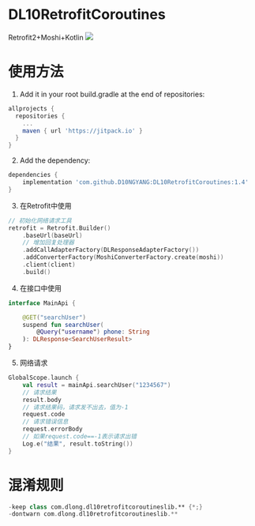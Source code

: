 # DL10RetrofitCoroutines
Retrofit2+Moshi+Kotlin
[![](https://jitpack.io/v/D10NGYANG/DL10RetrofitCoroutines.svg)](https://jitpack.io/#D10NGYANG/DL10RetrofitCoroutines)

# 使用方法
1. Add it in your root build.gradle at the end of repositories:
```gradle
allprojects {
  repositories {
    ...
    maven { url 'https://jitpack.io' }
  }
}
```
2. Add the dependency:
```gradle
dependencies {
    implementation 'com.github.D10NGYANG:DL10RetrofitCoroutines:1.4'
}
```
3. 在Retrofit中使用
```kotlin
// 初始化网络请求工具
retrofit = Retrofit.Builder()
    .baseUrl(baseUrl)
    // 增加回复处理器
    .addCallAdapterFactory(DLResponseAdapterFactory())
    .addConverterFactory(MoshiConverterFactory.create(moshi))
    .client(client)
    .build()
```
4. 在接口中使用
```kotlin
interface MainApi {

    @GET("searchUser")
    suspend fun searchUser(
        @Query("username") phone: String
    ): DLResponse<SearchUserResult>
}
```
5. 网络请求
```kotlin
GlobalScope.launch {
    val result = mainApi.searchUser("1234567")
    // 请求结果
    result.body
    // 请求结果码，请求发不出去，值为-1
    request.code
    // 请求错误信息
    request.errorBody
    // 如果request.code==-1表示请求出错
    Log.e("结果", result.toString())
}
```
# 混淆规则
```kotlin
-keep class com.dlong.dl10retrofitcoroutineslib.** {*;}
-dontwarn com.dlong.dl10retrofitcoroutineslib.**
```
